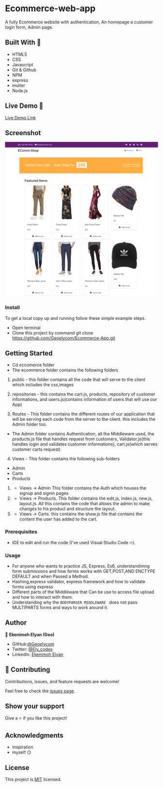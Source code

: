 # Ecommerce-web-app
A fully Ecommerce website with authentication, An homepage a customer login form, Admin page.
## Built With 🔨

- HTML5
- CSS
- Javascript
- Git & Github
- NPM
- express
- multer
- Node.js

## Live Demo 👀

[Live Demo Link]( https://geoelycom.github.io/Ecommerce-App/)

## Screenshot

![img](./public/images/Shop.png)


### Install

To get a local copy up and running follow these simple example steps.
- Open terminal
- Clone this project by command git clone https://github.com/Geoelycom/Ecommerce-App.git

## Getting Started
- Cd eccomerce folder
- The ecommerce folder contains the following folders
1. public - this folder contains all the code that will serve to the client which includes the css,images

2. repositories - this contains the cart.js, products, repository of customer informations, and users.js(contains information of users that will use our App)

3. Routes - This folder contains the different routes of our application that will be serving each code from the server to the client. this includes the Admin folder too.
- The Admin folder contains Authentication, all the Middleware used, the products.js file that handles request from customers, Validator.js(this handles login and validates customer informations), cart.js(which serves customer carts request)

4. Views - This folder contains the following sub-folders
- Admin
- Carts
- Products
1. -  Views -> Admin This folder contains the Auth which houses the signup and signin pages
2. -  Views -> Products. This folder contains the edit.js, index.js, new.js, layout.js. All this contains the code that allows the admin to make changes to his product and structure the layout.
3. - Views -> Carts. this contains the show.js file that contains the content the user has added to the cart.


### Prerequisites

- IDE to edit and run the code (I've used Visual Studio Code 🔥).

### Usage

- For anyone who wants to practice JS, Express, Es6, understandimng form submissions and how forms works with GET,POST,AND ENCTYPE DEFAULT and when Passed a Method.
- Hashing,express validator, express framework and how to validate forms using express
- Different parts of the Middleware that Can be use to access file upload and how to interact with them. 
-  Understanding why the `BODYPARSER MIDDLEWARE ` does not pass MULTIPARTS forms and ways to work around it.

## Author

👤 **Ekenimoh Elyan (Geo)**

- GitHub:[@Geoelycom](https://github.com/Geoelycom)
- Twitter: [@Ely_codes](https://twitter.com/Ely_codes)
- LinkedIn: [Ekenimoh Elyan](https://www.linkedin.com/in/Ekenimoh_sumaila-elyan/)


## 🤝 Contributing

Contributions, issues, and feature requests are welcome!

Feel free to check the [issues page]().


## Show your support

Give a ⭐️ if you like this project!


## Acknowledgments


- Inspiration
- myself 😏

## License
This project is [MIT](./mit.md) licensed.


